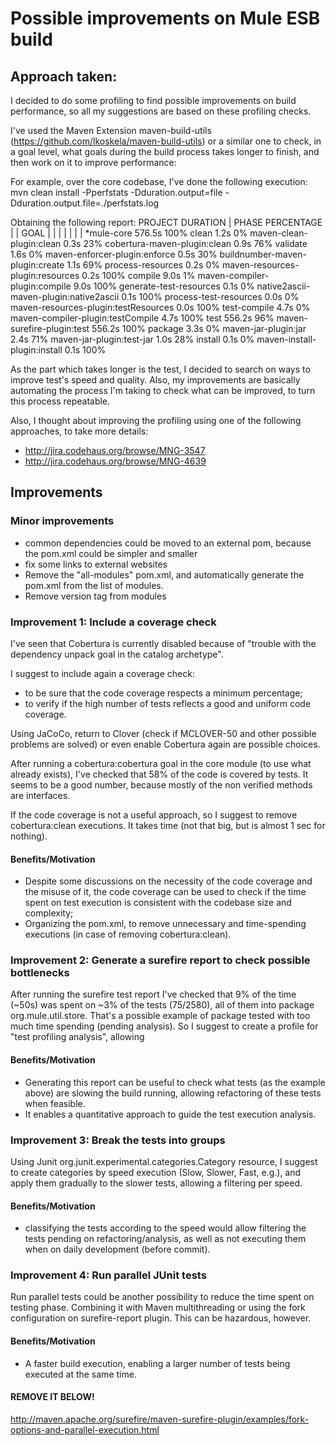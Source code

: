 # Possible improvements on Mule ESB build

## Approach taken:

I decided to do some profiling to find possible improvements on build performance, so all my suggestions are based on these profiling checks.

I've used the Maven Extension maven-build-utils (https://github.com/lkoskela/maven-build-utils) or a similar one to check, in a goal level, what goals during the build process takes longer to finish, and then work on it to improve performance:

For example, over the core codebase, I've done the following execution: 
	mvn clean install -Pperfstats -Dduration.output=file -Dduration.output.file=./perfstats.log

Obtaining the following report: 
PROJECT                                                    DURATION
| PHASE                                                       PERCENTAGE
| | GOAL                                                          |    |
| | |                                                             |    |
*mule-core                                                   576.5s 100%
  clean                                                        1.2s   0%
    maven-clean-plugin:clean                                   0.3s  23%
    cobertura-maven-plugin:clean                               0.9s  76%
  validate                                                     1.6s   0%
    maven-enforcer-plugin:enforce                              0.5s  30%
    buildnumber-maven-plugin:create                            1.1s  69%
  process-resources                                            0.2s   0%
    maven-resources-plugin:resources                           0.2s 100%
  compile                                                      9.0s   1%
    maven-compiler-plugin:compile                              9.0s 100%
  generate-test-resources                                      0.1s   0%
    native2ascii-maven-plugin:native2ascii                     0.1s 100%
  process-test-resources                                       0.0s   0%
    maven-resources-plugin:testResources                       0.0s 100%
  test-compile                                                 4.7s   0%
    maven-compiler-plugin:testCompile                          4.7s 100%
  test                                                       556.2s  96%
    maven-surefire-plugin:test                               556.2s 100%
  package                                                      3.3s   0%
    maven-jar-plugin:jar                                       2.4s  71%
    maven-jar-plugin:test-jar                                  1.0s  28%
  install                                                      0.1s   0%
    maven-install-plugin:install                               0.1s 100%

As the part which takes longer is the test, I decided to search on ways to improve test's speed and quality. Also, my improvements are basically automating the process I'm taking to check what can be improved, to turn this process repeatable.

Also, I thought about improving the profiling using one of the following approaches, to take more details:
* http://jira.codehaus.org/browse/MNG-3547
* http://jira.codehaus.org/browse/MNG-4639

## Improvements

### Minor improvements
* common dependencies could be moved to an external pom, because the pom.xml could be simpler and smaller
* fix some links to external websites
* Remove the "all-modules" pom.xml, and automatically generate the pom.xml from the list of modules.
* Remove version tag from modules


### Improvement 1: Include a coverage check

I've seen that Cobertura is currently disabled because of "trouble with the dependency unpack goal in the catalog archetype". 

I suggest to include again a coverage check: 
* to be sure that the code coverage respects a minimum percentage;
* to verify if the high number of tests reflects a good and uniform code coverage. 

Using JaCoCo, return to Clover (check if MCLOVER-50 and other possible problems are solved) or even enable Cobertura again are possible choices.

After running a cobertura:cobertura goal in the core module (to use what already exists), I've checked that 58% of the code is covered by tests. It seems to be a good number, because mostly of the non verified methods are interfaces. 

If the code coverage is not a useful approach, so I suggest to remove cobertura:clean executions. It takes time (not that big, but is almost 1 sec for nothing).

#### Benefits/Motivation

* Despite some discussions on the necessity of the code coverage and the misuse of it, the code coverage can be used to check if the time spent on test execution is consistent with the codebase size and complexity; 
* Organizing the pom.xml, to remove unnecessary and time-spending executions (in case of removing cobertura:clean).

### Improvement 2: Generate a surefire report to check possible bottlenecks

After running the surefire test report I've checked that 9% of the time (~50s) was spent on ~3% of the tests (75/2580), all of them into package org.mule.util.store. That's a possible example of package tested with too much time spending (pending analysis). So I suggest to create a profile for "test profiling analysis", allowing 

#### Benefits/Motivation

* Generating this report can be useful to check what tests (as the example above) are slowing the build running, allowing refactoring of these tests when feasible.
* It enables a quantitative approach to guide the test execution analysis.

### Improvement 3: Break the tests into groups

Using Junit org.junit.experimental.categories.Category resource, I suggest to create categories by speed execution (Slow, Slower, Fast, e.g.), and apply them gradually to the slower tests, allowing a filtering per speed.

#### Benefits/Motivation

* classifying the tests according to the speed would allow filtering the tests pending on refactoring/analysis, as well as not executing them when on daily development (before commit).

### Improvement 4: Run parallel JUnit tests

Run parallel tests could be another possibility to reduce the time spent on testing phase. Combining it with Maven multithreading or using the fork configuration on surefire-report plugin. This can be hazardous, however.

#### Benefits/Motivation

* A faster build execution, enabling a larger number of tests being executed at the same time.

#### REMOVE IT BELOW!
http://maven.apache.org/surefire/maven-surefire-plugin/examples/fork-options-and-parallel-execution.html
